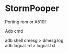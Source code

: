 # StormPooper
Porting rom or A510f
 
 Adb cmd
 
 adb shell dmesg > dmesg.log \
 adb logcat -d > logcat.txt 
